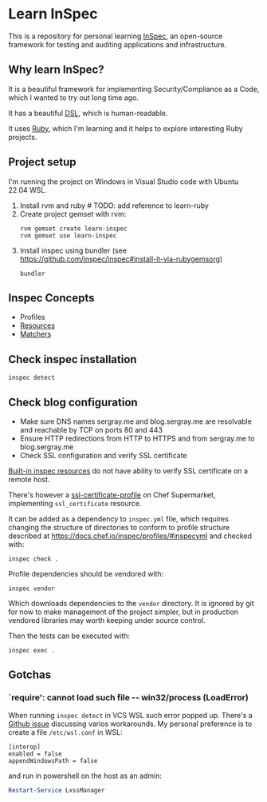 # Learn InSpec

This is a repository for personal learning [InSpec](https://docs.chef.io/inspec/),
 an open-source framework for testing and auditing applications and infrastructure.

## Why learn InSpec?

It is a beautiful framework for implementing Security/Compliance as a Code, which I wanted to try out long time ago.

It has a beautiful [DSL](https://en.wikipedia.org/wiki/Domain-specific_language), which is human-readable.

It uses [Ruby](https://www.ruby-lang.org/en/), which I'm learning and it helps to explore interesting Ruby projects.

## Project setup

I'm running the project on Windows in Visual Studio code with Ubuntu 22.04 WSL.

1. Install rvm and ruby # TODO: add reference to learn-ruby
1. Create project gemset with rvm:
   ```shell
   rvm gemset create learn-inspec
   rvm gemset use learn-inspec
   ```
1. Install inspec using bundler (see https://github.com/inspec/inspec#install-it-via-rubygemsorg)
   ```shell
   bundler
   ```

## Inspec Concepts

- Profiles
- [Resources](https://docs.chef.io/inspec/resources/)
- [Matchers](https://docs.chef.io/inspec/matchers/)


## Check inspec installation

```
inspec detect
```

## Check blog configuration

* Make sure DNS names sergray.me and blog.sergray.me are resolvable and reachable by TCP on ports 80 and 443
* Ensure HTTP redirections from HTTP to HTTPS and from sergray.me to blog.sergray.me
* Check SSL configuration and verify SSL certificate

[Built-in inspec resources](https://docs.chef.io/inspec/resources/) do not have ability to verify SSL certificate on a remote host. 

There's however a [ssl-certificate-profile](https://supermarket.chef.io/tools/ssl-certificate-profile) on Chef Supermarket, implementing `ssl_certificate` resource.

It can be added as a dependency to `inspec.yml` file, which requires changing the structure of directories to conform to profile structure described at https://docs.chef.io/inspec/profiles/#inspecyml and checked with:

```shell
inspec check .
```

Profile dependencies should be vendored with:

```shell
inspec vendor
```

Which downloads dependencies to the `vendor` directory. It is ignored by git for now to make management of the project simpler, but in production vendored libraries may worth keeping under source control.

Then the tests can be executed with:

```shell
inspec exec .
```

## Gotchas

### `require': cannot load such file -- win32/process (LoadError)

When running `inspec detect` in VCS WSL such error popped up.
There's a [Github issue](https://github.com/inspec/inspec/issues/4310) discussing varios workarounds.
My personal preference is to create a file `/etc/wsl.conf` in WSL:

```
[interop]
enabled = false
appendWindowsPath = false
```

and run in powershell on the host as an admin:

```powershell
Restart-Service LxssManager
```

